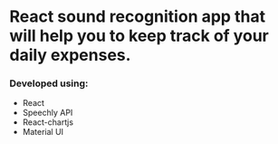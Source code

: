 # React sound recognition app that will help you to keep track of your daily expenses.

### Developed using:
 - React
 - Speechly API
 - React-chartjs
 - Material UI
